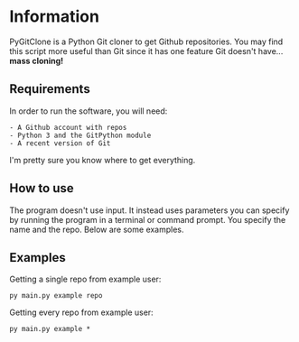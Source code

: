 # Information
PyGitClone is a Python Git cloner to get Github repositories. You may find this script more useful than Git 
since it has one feature Git doesn't have... __mass cloning!__

## Requirements
In order to run the software, you will need:
          
```
- A Github account with repos
- Python 3 and the GitPython module
- A recent version of Git
```

I'm pretty sure you know where to get everything.

## How to use
The program doesn't use input. It instead uses parameters you can specify by running the program in a terminal or command prompt.
You specify the name and the repo. Below are some examples.

## Examples

Getting a single repo from example user:
```
py main.py example repo
```
Getting every repo from example user:
```
py main.py example *
```
